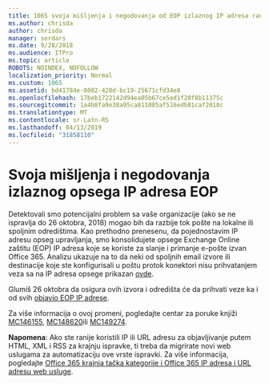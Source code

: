 ```yaml
---
title: 1065 svoja mišljenja i negodovanja od EOP izlaznog IP adresa rangesMC146155
ms.author: chrisda
author: chrisda
manager: serdars
ms.date: 9/28/2018
ms.audience: ITPro
ms.topic: article
ROBOTS: NOINDEX, NOFOLLOW
localization_priority: Normal
ms.custom: 1065
ms.assetid: bd41784e-8002-428d-bc19-25671cfd34e8
ms.openlocfilehash: 17beb1722142d94ea05b67ce5ed1f20f8b11375c
ms.sourcegitcommit: 1a4b8fa9e38a95ca811085af516edb81caf2018c
ms.translationtype: MT
ms.contentlocale: sr-Latn-RS
ms.lasthandoff: 04/13/2019
ms.locfileid: "31858110"
---
```

# <a name="deprecation-of-eop-outbound-ip-address-ranges"></a>Svoja mišljenja i negodovanja izlaznog opsega IP adresa EOP

Detektovali smo potencijalni problem sa vaše organizacije (ako se ne ispravlja do 26 oktobra, 2018) mogao bih da razbije tok pošte na lokalne ili spoljnim odredištima. Kao prethodno prenesenu, da pojednostavim IP adresu opseg upravljanja, smo konsolidujete opsege Exchange Online zaštitu (EOP) IP adresa koje se koriste za slanje i primanje e-pošte izvan Office 365. Analizu ukazuje na to da neki od spoljnih email izvore ili destinacije koje ste konfigurisali u poštu protok konektori nisu prihvatanjem veza sa na IP adresa opsege prikazan [ovde](https://docs.microsoft.com/office365/SecurityCompliance/eop/exchange-online-protection-ip-addresses).

Glumiš 26 oktobra da osigura ovih izvora i odredišta će da prihvati veze ka i od svih [objavio EOP IP adrese](https://docs.microsoft.com/office365/SecurityCompliance/eop/exchange-online-protection-ip-addresses).

Za više informacija o ovoj promeni, pogledajte centar za poruke knjiži [MC146155](https://portal.office.com/AdminPortal/home?switchtomodern=true#/MessageCenter?id=MC146155), [MC148620](https://portal.office.com/AdminPortal/home?switchtomodern=true#/MessageCenter?id=MC148620)ili [MC149274](https://portal.office.com/AdminPortal/home?switchtomodern=true#/MessageCenter?id=MC149274).

**Napomena**: Ako ste ranije koristili IP ili URL adresu za objavljivanje putem HTML, XML i RSS za krajnju ispravke, ti treba da migrirate novi web uslugama za automatizaciju ove vrste ispravki. Za više informacija, pogledajte [Office 365 krajnja tačka kategorije i Office 365 IP adresa i URL adresu web usluge](https://techcommunity.microsoft.com/t5/Office-365-Blog/Announcing-Office-365-endpoint-categories-and-Office-365-IP/ba-p/177638).
